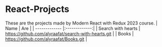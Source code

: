 # React-Projects
These are the projects made by Modern React with Redux 2023 course.
| Name        | Are           | 
| ------------- |:-------------:| 
| Search with hearts      | https://github.com/alyraafat/search-with-hearts.git |
| Books      | https://github.com/alyraafat/Books.git     |   
  
